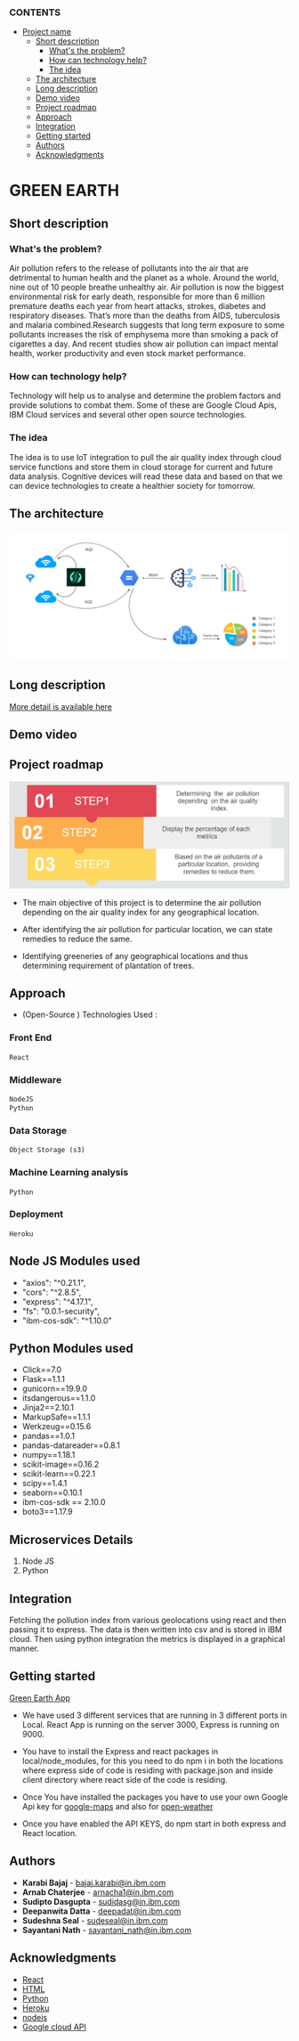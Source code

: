 ### CONTENTS

- [Project name](#project-name)
  - [Short description](#short-description)
    - [What's the problem?](#whats-the-problem)
    - [How can technology help?](#how-can-technology-help)
    - [The idea](#the-idea)
  - [The architecture](#the-architecture)
  - [Long description](#long-description)
  - [Demo video](#demo-video)
  - [Project roadmap](#project-roadmap)
  - [Approach](#approach)
  - [Integration](#integration)
  - [Getting started](#getting-started)
  - [Authors](#authors)
  - [Acknowledgments](#acknowledgments)

# GREEN EARTH  

## Short description

### What's the problem?

Air pollution refers to the release of pollutants into the air that are detrimental to human health and the planet as a whole. Around the world, nine out of 10 people breathe unhealthy air. Air pollution is now the biggest environmental risk for early death, responsible for more than 6 million premature deaths each year from heart attacks, strokes, diabetes and respiratory diseases. That’s more than the deaths from AIDS, tuberculosis and malaria combined.Research suggests that long term exposure to some pollutants increases the risk of emphysema more than smoking a pack of cigarettes a day. And recent studies show air pollution can impact mental health, worker productivity and even stock market performance.

### How can technology help?

Technology will help us to analyse  and determine the problem factors and provide solutions  to combat them. Some of these are Google Cloud Apis, IBM Cloud services and several other open source technologies.

### The idea
The idea is to use IoT integration to pull the air quality index through cloud service functions and store them in cloud storage for current and future data analysis. Cognitive devices will read these data and based on that we can device technologies to create a healthier society for tomorrow.

## The architecture

![Architecture](./images/architecture_diagram.jpg)

## Long description

[More detail is available here](./docs/Description.md)

## Demo video

## Project roadmap

![Roadmap](./images/roadmap.jpg)

- The main objective of this project is to determine the air pollution depending on the air quality index for any geographical location.  

- After identifying the air pollution for particular location, we can state remedies to reduce the same.

- Identifying greeneries of any geographical locations and thus determining requirement of plantation of trees.

## Approach  

- (Open-Source ) Technologies Used :
### Front End
	React
### Middleware
	NodeJS 
	Python 
### Data Storage
	Object Storage (s3)
### Machine Learning analysis
	Python
### Deployment
	Heroku  

## Node JS Modules used 

  - "axios": "^0.21.1",
  - "cors": "^2.8.5",
  - "express": "^4.17.1",
  - "fs": "0.0.1-security",
  - "ibm-cos-sdk": "^1.10.0"

## Python Modules used 

 - Click==7.0
 - Flask==1.1.1
 - gunicorn==19.9.0
 - itsdangerous==1.1.0
 - Jinja2==2.10.1
 - MarkupSafe==1.1.1
 - Werkzeug==0.15.6
 - pandas==1.0.1
 - pandas-datareader==0.8.1
 - numpy==1.18.1
 - scikit-image==0.16.2
 - scikit-learn==0.22.1
 - scipy==1.4.1
 - seaborn==0.10.1
 - ibm-cos-sdk == 2.10.0
 - boto3==1.17.9
​
## Microservices Details 
1. Node JS 
2. Python
​
## Integration

Fetching the pollution index from various geolocations using react and then passing it to express. The data is then written into csv and is stored in IBM cloud. Then using python integration the metrics is displayed in a graphical manner. 

## Getting started

 [Green Earth App](https://greenearth-node.herokuapp.com/)

- We have used 3 different services that are running in 3 different ports in Local. React App is running on the server 3000, Express is running on 9000. 

- You have to install the Express and react packages in local/node_modules, for this you need to do npm i in both the locations where express side of code is residing with package.json and inside client directory where react side of the code is residing.

- Once You have installed the packages you have to use your own Google Api key for [google-maps](https://www.google.com/maps) and also for [open-weather](https://openweathermap.org/)

- Once you have enabled the API KEYS, do npm start in both express and React location.

## Authors
- **Karabi Bajaj**  - bajaj.karabi@in.ibm.com
- **Arnab Chaterjee**  - arnacha1@in.ibm.com
- **Sudipto Dasgupta** - sudidasg@in.ibm.com
- **Deepanwita Datta** - deepadat@in.ibm.com
- **Sudeshna Seal** - sudeseal@in.ibm.com
- **Sayantani Nath** - sayantani_nath@in.ibm.com

## Acknowledgments

- [React](https://reactjs.org/)
- [HTML](https://html.com/)
- [Python](https://www.python.org/)
- [Heroku](https://www.heroku.com/)
- [nodejs](https://nodejs.org/)
- [Google cloud API](https://cloud.google.com/apis)
